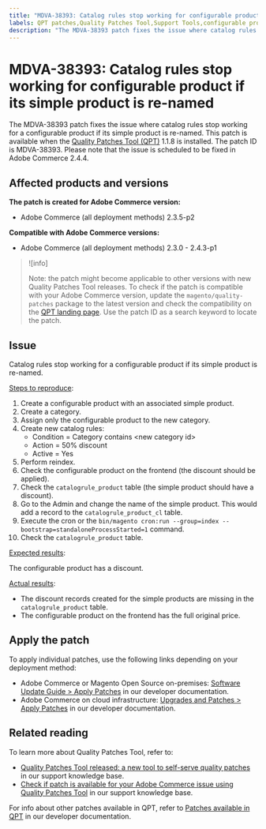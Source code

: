 ```yaml
---
title: "MDVA-38393: Catalog rules stop working for configurable product if its simple product is re-named"
labels: QPT patches,Quality Patches Tool,Support Tools,configurable product,QPT 1.1.8,Catalog rules,Adobe Commerce,Magento,cloud infrastructure,on-premises,Magento Open Source,2.3.0,2.3.1,2.3.2,2.3.3,2.3.2-p2,2.3.4,2.3.3-p1,2.3.5,2.3.4-p2,2.3.5-p1,2.3.5-p2,2.3.6,2.3.6-p1,2.3.7,2.3.7-p1,2.3.7-p2,2.4.0,2.4.0-p1,2.4.1,2.4.1-p1,2.4.2,2.4.2-p1,2.4.2-p2,2.4.3,2.4.3-p1
description: "The MDVA-38393 patch fixes the issue where catalog rules stop working for a configurable product if its simple product is re-named. This patch is available when the [Quality Patches Tool (QPT)](https://support.magento.com/hc/en-us/articles/360047139492) 1.1.8 is installed. The patch ID is MDVA-38393. Please note that the issue is scheduled to be fixed in Adobe Commerce 2.4.4."
---
```


# MDVA-38393: Catalog rules stop working for configurable product if its simple product is re-named

The MDVA-38393 patch fixes the issue where catalog rules stop working for a configurable product if its simple product is re-named. This patch is available when the [Quality Patches Tool (QPT)](https://support.magento.com/hc/en-us/articles/360047139492) 1.1.8 is installed. The patch ID is MDVA-38393. Please note that the issue is scheduled to be fixed in Adobe Commerce 2.4.4.

## Affected products and versions

**The patch is created for Adobe Commerce version:**

* Adobe Commerce (all deployment methods) 2.3.5-p2

**Compatible with Adobe Commerce versions:**

* Adobe Commerce (all deployment methods) 2.3.0 - 2.4.3-p1

>![info]
>
>Note: the patch might become applicable to other versions with new Quality Patches Tool releases. To check if the patch is compatible with your Adobe Commerce version, update the `magento/quality-patches` package to the latest version and check the compatibility on the [QPT landing page](https://devdocs.magento.com/quality-patches/tool.html#patch-grid). Use the patch ID as a search keyword to locate the patch.

## Issue

Catalog rules stop working for a configurable product if its simple product is re-named.

<u>Steps to reproduce</u>:

1. Create a configurable product with an associated simple product.
1. Create a category.
1. Assign only the configurable product to the new category.
1. Create new catalog rules:
    * Condition = Category contains \<new category id>
    * Action = 50% discount
    * Active = Yes
1. Perform reindex.
1. Check the configurable product on the frontend (the discount should be applied).
1. Check the `catalogrule_product` table (the simple product should have a discount).
1. Go to the Admin and change the name of the simple product. This would add a record to the `catalogrule_product_cl` table.
1. Execute the cron or the `bin/magento cron:run --group=index --bootstrap=standaloneProcessStarted=1` command.
1. Check the `catalogrule_product` table.

<u>Expected results</u>:

The configurable product has a discount.

<u>Actual results</u>:

* The discount records created for the simple products are missing in the `catalogrule_product` table.
* The configurable product on the frontend has the full original price.

## Apply the patch

To apply individual patches, use the following links depending on your deployment method:

* Adobe Commerce or Magento Open Source on-premises: [Software Update Guide > Apply Patches](https://devdocs.magento.com/guides/v2.4/comp-mgr/patching/mqp.html) in our developer documentation.
* Adobe Commerce on cloud infrastructure: [Upgrades and Patches > Apply Patches](https://devdocs.magento.com/cloud/project/project-patch.html) in our developer documentation.

## Related reading

To learn more about Quality Patches Tool, refer to:

* [Quality Patches Tool released: a new tool to self-serve quality patches](https://support.magento.com/hc/en-us/articles/360047139492) in our support knowledge base.
* [Check if patch is available for your Adobe Commerce issue using Quality Patches Tool](https://support.magento.com/hc/en-us/articles/360047125252) in our support knowledge base.

For info about other patches available in QPT, refer to [Patches available in QPT](https://devdocs.magento.com/quality-patches/tool.html#patch-grid) in our developer documentation.